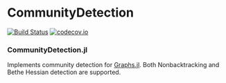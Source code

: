 # CommunityDetection

[![Build Status](https://travis-ci.org/JuliaGraphs/CommunityDetection.jl.svg?branch=master)](https://travis-ci.org/JuliaGraphs/CommunityDetection.jl)
[![codecov.io](http://codecov.io/github/JuliaGraphs/CommunityDetection.jl/coverage.svg?branch=master)](http://codecov.io/github/JuliaGraphs/CommunityDetection.jl?branch=master)

### CommunityDetection.jl 

Implements community detection for [Graphs.jl](https://github.com/JuliaGraphs/Graphs.jl). Both Nonbacktracking and Bethe Hessian detection are supported.
